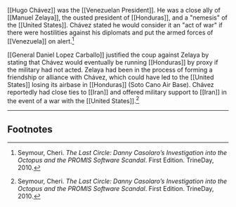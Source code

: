 [[Hugo Chávez]] was the [[Venezuelan President]]. He was a close ally of [[Manuel Zelaya]], the ousted president of [[Honduras]], and a "nemesis" of the [[United States]]. Chávez stated he would consider it an "act of war" if there were hostilities against his diplomats and put the armed forces of [[Venezuela]] on alert.[^1]

[[General Daniel Lopez Carballo]] justified the coup against Zelaya by stating that Chávez would eventually be running [[Honduras]] by proxy if the military had not acted. Zelaya had been in the process of forming a friendship or alliance with Chávez, which could have led to the [[United States]] losing its airbase in [[Honduras]] (Soto Cano Air Base). Chávez reportedly had close ties to [[Iran]] and offered military support to [[Iran]] in the event of a war with the [[United States]].[^1]

---
## Footnotes

[^1]: Seymour, Cheri. *The Last Circle: Danny Casolaro’s Investigation into the Octopus and the PROMIS Software Scandal*. First Edition. TrineDay, 2010.